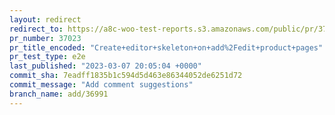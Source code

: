 ```yaml
---
layout: redirect
redirect_to: https://a8c-woo-test-reports.s3.amazonaws.com/public/pr/37023/e2e/index.html
pr_number: 37023
pr_title_encoded: "Create+editor+skeleton+on+add%2Fedit+product+pages"
pr_test_type: e2e
last_published: "2023-03-07 20:05:04 +0000"
commit_sha: 7eadff1835b1c594d5d463e86344052de6251d72
commit_message: "Add comment suggestions"
branch_name: add/36991
---
```

